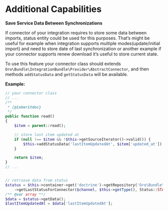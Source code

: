 <a id="dev-integrations-integrations-additional-capabilities"></a>

# Additional Capabilities

**Save Service Data Between Synchronizations**

If connector of your integration requires to store some data between imports, status entity could be used for this purposes.
That’s might be useful for example when integration supports multiple modes(update/initial import) and need to store
date of last synchronization or another example if your connector supports renew download it’s useful to store current state.

To use this feature your connector class should extends `Oro\Bundle\IntegrationBundle\Provider\AbstractConnector`,
and then methods `addStatusData` and `getStatusData` will be available.

**Example:**

```php
// your connector class
// ...
/**
 * {@inheritdoc}
 */
public function read()
{
    $item = parent::read();

    // store last item updated at
    if (null !== $item && !$this->getSourceIterator()->valid()) {
        $this->addStatusData('lastItemUpdatedAt', $item['updated_at']);
    }

    return $item;
}
// ...


// retrieve data from status
$status = $this->container->get('doctrine')->getRepository('Oro\Bundle\IntegrationBundle\Entity\Channel')
    ->getLastStatusForConnector($channel, $this->getType(), Status::STATUS_COMPLETED);
/** @var array **/
$data = $status->getData();
$lastItemUpdatedAt = $data['lastItemUpdatedAt'];
```
